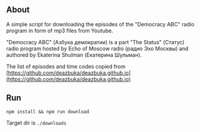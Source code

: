 ## About
A simple script for downloading the episodes of the "Democracy ABC" radio program in form of mp3 files from Youtube.

"Democracy ABC" (Азбука демократии) is a part "The Status" (Статус) radio program hosted by Echo of Moscow radio 
(радио Эхо Москвы) and authored by Ekaterina Shulman (Екатерина Шульман).

The list of episodes and time codes copied from 
[https://github.com/deazbuka/deazbuka.github.io](https://github.com/deazbuka/deazbuka.github.io)

## Run
`npm install && npm run download`

Target dir is `./downloads`    
